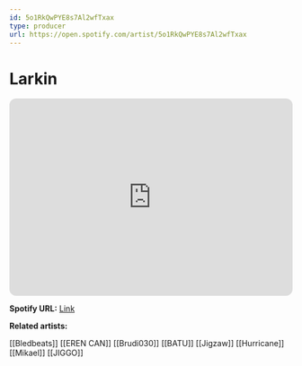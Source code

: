 ```yaml
---
id: 5o1RkQwPYE8s7Al2wfTxax
type: producer
url: https://open.spotify.com/artist/5o1RkQwPYE8s7Al2wfTxax
---
```

# Larkin

<iframe style="border-radius:12px" src="https://open.spotify.com/embed/artist/5o1RkQwPYE8s7Al2wfTxax" width="100%" height="352" frameBorder="0" allowfullscreen="" allow="autoplay; clipboard-write; encrypted-media; fullscreen; picture-in-picture" loading="lazy"></iframe>

**Spotify URL:** [Link](https://open.spotify.com/artist/5o1RkQwPYE8s7Al2wfTxax)

**Related artists:**

[[Bledbeats]]
[[EREN CAN]]
[[Brudi030]]
[[BATU]]
[[Jigzaw]]
[[Hurricane]]
[[Mikael]]
[[JIGGO]]

